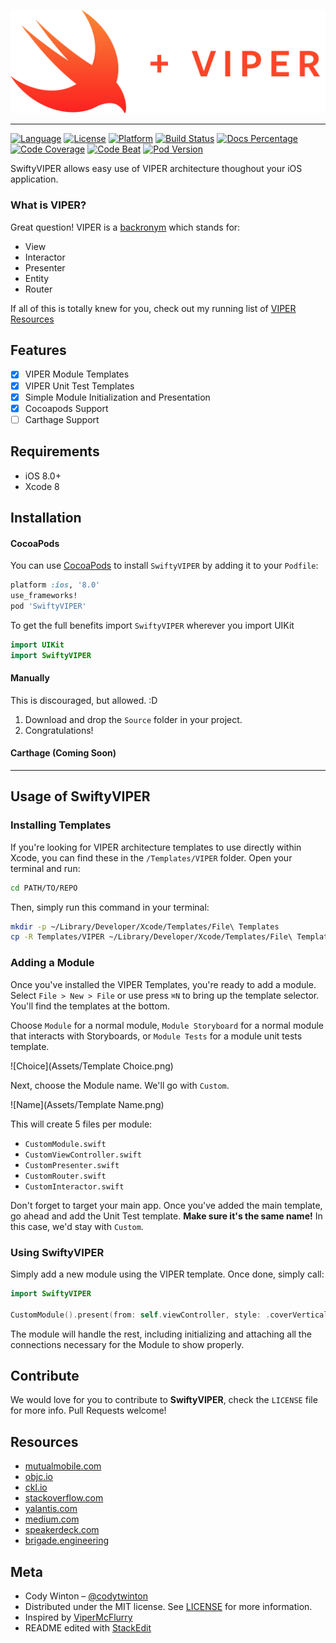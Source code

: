![Header](Assets/SwiftyVIPER.png)

---

[![Language][lang-image]][lang-url]
[![License][license-image]][license-url]
[![Platform][platform-image]][cocoapod-url]
[![Build Status][build-image]][build-url]
[![Docs Percentage][docs-image]][docs-url]
[![Code Coverage][codecov-image]][codecov-url]
[![Code Beat][codebeat-image]][codebeat-url]
[![Pod Version][pod-version-image]][cocoapod-url]


SwiftyVIPER allows easy use of VIPER architecture thoughout your iOS application.

### What is VIPER?

Great question! VIPER is a [backronym](https://en.wikipedia.org/wiki/Backronym) which stands for:

 - View
 - Interactor
 - Presenter
 - Entity
 - Router

If all of this is totally knew for you, check out my running list of [VIPER Resources](#resources)

## Features

- [x] VIPER Module Templates
- [x] VIPER Unit Test Templates
- [x] Simple Module Initialization and Presentation
- [x] Cocoapods Support
- [ ] Carthage Support

## Requirements

- iOS 8.0+
- Xcode 8

## Installation

#### CocoaPods
You can use [CocoaPods](http://cocoapods.org/) to install `SwiftyVIPER` by adding it to your `Podfile`:

```ruby
platform :ios, '8.0'
use_frameworks!
pod 'SwiftyVIPER'
```

To get the full benefits import `SwiftyVIPER` wherever you import UIKit

``` swift
import UIKit
import SwiftyVIPER
```

#### Manually

This is discouraged, but allowed. :D

1. Download and drop the ```Source``` folder in your project.
2. Congratulations!

#### Carthage (Coming Soon)

---

## Usage of SwiftyVIPER

### Installing Templates

If you're looking for VIPER architecture templates to use directly within Xcode, you can find these in the `/Templates/VIPER` folder. Open your terminal and run:

```bash
cd PATH/TO/REPO
```

Then, simply run this command in your terminal:

```bash
mkdir -p ~/Library/Developer/Xcode/Templates/File\ Templates
cp -R Templates/VIPER ~/Library/Developer/Xcode/Templates/File\ Templates
```

### Adding a Module

Once you've installed the VIPER Templates, you're ready to add a module. Select `File > New > File` or use press `⌘N` to bring up the template selector. You'll find the templates at the bottom.

Choose `Module` for a normal module, `Module Storyboard` for a normal module that interacts with Storyboards, or `Module Tests` for a module unit tests template.

![Choice](Assets/Template Choice.png)

Next, choose the Module name. We'll go with `Custom`.

![Name](Assets/Template Name.png)

This will create 5 files per module:

- `CustomModule.swift`
- `CustomViewController.swift`
- `CustomPresenter.swift`
- `CustomRouter.swift`
- `CustomInteractor.swift`

Don't forget to target your main app. Once you've added the main template, go ahead and add the Unit Test template. **Make sure it's the same name!** In this case, we'd stay with `Custom`.

### Using SwiftyVIPER

Simply add a new module using the VIPER template. Once done, simply call:

```swift
import SwiftyVIPER

CustomModule().present(from: self.viewController, style: .coverVertical, completion: nil)
```

The module will handle the rest, including initializing and attaching all the connections necessary for the Module to show properly.

## Contribute

We would love for you to contribute to **SwiftyVIPER**, check the ``LICENSE`` file for more info. Pull Requests welcome!

## Resources

 - [mutualmobile.com](https://mutualmobile.com/posts/meet-viper-fast-agile-non-lethal-ios-architecture-framework)
 - [objc.io](https://www.objc.io/issues/13-architecture/viper/)
 - [ckl.io](https://www.ckl.io/blog/ios-project-architecture-using-viper/)
 - [stackoverflow.com](http://stackoverflow.com/questions/35132664/why-protocols-are-used-in-both-direction-in-viper-architecture-rather-than-in-on)
 - [yalantis.com](https://yalantis.com/blog/tree-of-models-as-an-alternative-app-architecture-model/)
 - [medium.com](https://medium.com/mobile-travel-technologies/architecting-mobile-apps-with-b-viper-modules-e94e277c8d68)
 - [speakerdeck.com](https://speakerdeck.com/sergigracia/clean-architecture-viper)
 - [brigade.engineering](https://brigade.engineering/brigades-experience-using-an-mvc-alternative-36ef1601a41f#.tezoetq87)

## Meta

- Cody Winton – [@codytwinton](https://twitter.com/codytwinton)
- Distributed under the MIT license. See [LICENSE][license-url] for more information.
- Inspired by [ViperMcFlurry](https://github.com/rambler-digital-solutions/ViperMcFlurry)
- README edited with [StackEdit](https://stackedit.io/)


[build-image]: https://travis-ci.org/codytwinton/SwiftyVIPER.svg?branch=master
[platform-image]: https://img.shields.io/badge/platform-ios-lightgrey.svg
[platform-image-actual]: https://img.shields.io/cocoapods/p/SwiftyVIPER.svg

[codebeat-image]: https://codebeat.co/badges/74c04e5b-e6a2-4baa-9e09-5b08d87dcabc
[codecov-image]: https://codecov.io/gh/codytwinton/SwiftyVIPER/branch/master/graph/badge.svg
[docs-image]: https://img.shields.io/cocoapods/metrics/doc-percent/SwiftyVIPER.svg
[lang-image]: https://img.shields.io/badge/swift-3.0-orange.svg
[license-image]: https://img.shields.io/github/license/codytwinton/SwiftyVIPER.svg
[pod-version-image]: https://img.shields.io/badge/pod-0.6.2-blue.svg
[pod-version-image-actual]: https://img.shields.io/cocoapods/v/SwiftyVIPER.svg


[build-url]: https://travis-ci.org/codytwinton/SwiftyVIPER
[cocoapod-url]: http://cocoapods.org/pods/SwiftyVIPER
[codebeat-url]: https://codebeat.co/projects/github-com-codytwinton-swiftyviper
[codecov-url]: https://codecov.io/gh/codytwinton/SwiftyVIPER
[docs-url]: http://cocoadocs.org/docsets/SwiftyVIPER
[homepage-url]: https://github.com/codytwinton/SwiftyVIPER
[lang-url]: https://swift.org/
[license-url]: LICENSE
